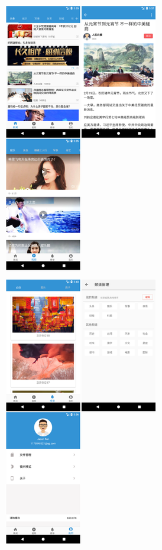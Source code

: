  <img src="picture/1.png" width = "200"  alt="图片名称" align= />
 <img src="picture/5.png" width = "200"  alt="图片名称" align= />
 <img src="picture/2.png" width = "200"  alt="图片名称" align= />

###
 <img src="picture/4.png" width = "200"  alt="图片名称" align= />
 <img src="picture/6.png" width = "200"  alt="图片名称" align= />
 <img src="picture/3.png" width = "200"  alt="图片名称" align= />



